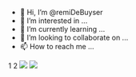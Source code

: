 - 👋 Hi, I’m @remiDeBuyser
- 👀 I’m interested in ...
- 🌱 I’m currently learning ...
- 💞️ I’m looking to collaborate on ...
- 📫 How to reach me ...

1
2
![](https://github-readme-stats.vercel.app/api/top-langs/?username=remiDeBuyser&theme=radical&hide_langs_below=8)
![](https://github-readme-stats.vercel.app/api?username=remiDeBuyser&show_icons=true&theme=radical&count_private=true)
